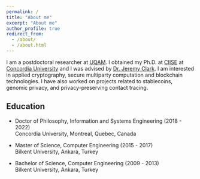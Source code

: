 ```yaml
---
permalink: /
title: "About me"
excerpt: "About me"
author_profile: true
redirect_from: 
  - /about/
  - /about.html
---
```

I am a postdoctoral researcher at [UQAM](https://uqam.ca/). I obtained my Ph.D. at [CIISE](https://www.concordia.ca/ginacody/info-systems-eng.html) at [Concordia University](https://www.concordia.ca/) and I was advised by [Dr. Jeremy Clark](https://users.encs.concordia.ca/~clark/). I am interested in applied cryptography, secure multiparty computation and blockchain technologies. I have also worked on projects related to stablecoins, genomic privacy, and privacy-preserving contact tracing.

## Education

* Doctor of Philosophy, Information and Systems Engineering (2018 - 2022) <br/> 
Concordia University, Montreal, Quebec, Canada

* Master of Science, Computer Engineering (2015 - 2017) <br/> 
Bilkent University, Ankara, Turkey 

* Bachelor of Science, Computer Engineering (2009 - 2013) <br/> 
Bilkent University, Ankara, Turkey
